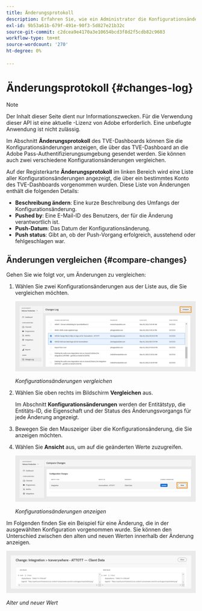 ```yaml
---
title: Änderungsprotokoll
description: Erfahren Sie, wie ein Administrator die Konfigurationsänderungen im TVE-Dashboard überwachen kann.
exl-id: 9b53a61b-679f-491e-90f3-5d827e21b32c
source-git-commit: c2dcea9e4170a3e10654bcd3f8d2f5cdb82c9603
workflow-type: tm+mt
source-wordcount: '270'
ht-degree: 0%

---
```


# Änderungsprotokoll {#changes-log}

>[!NOTE]
>
>Der Inhalt dieser Seite dient nur Informationszwecken. Für die Verwendung dieser API ist eine aktuelle -Lizenz von Adobe erforderlich. Eine unbefugte Anwendung ist nicht zulässig.

Im Abschnitt **Änderungsprotokoll** des TVE-Dashboards können Sie die Konfigurationsänderungen anzeigen, die über das TVE-Dashboard an die Adobe Pass-Authentifizierungsumgebung gesendet werden. Sie können auch zwei verschiedene Konfigurationsänderungen vergleichen.

Auf der Registerkarte **Änderungsprotokoll** im linken Bereich wird eine Liste aller Konfigurationsänderungen angezeigt, die über ein bestimmtes Konto des TVE-Dashboards vorgenommen wurden. Diese Liste von Änderungen enthält die folgenden Details:

* **Beschreibung ändern**: Eine kurze Beschreibung des Umfangs der Konfigurationsänderung.
* **Pushed by**: Eine E-Mail-ID des Benutzers, der für die Änderung verantwortlich ist.
* **Push-Datum**: Das Datum der Konfigurationsänderung.
* **Push status**: Gibt an, ob der Push-Vorgang erfolgreich, ausstehend oder fehlgeschlagen war.

## Änderungen vergleichen {#compare-changes}

Gehen Sie wie folgt vor, um Änderungen zu vergleichen:

1. Wählen Sie zwei Konfigurationsänderungen aus der Liste aus, die Sie vergleichen möchten.

   ![Konfigurationsänderungen vergleichen](assets/select-changes.png)

   *Konfigurationsänderungen vergleichen*

1. Wählen Sie oben rechts im Bildschirm **Vergleichen** aus.

   Im Abschnitt **Konfigurationsänderungen** werden der Entitätstyp, die Entitäts-ID, die Eigenschaft und der Status des Änderungsvorgangs für jede Änderung angezeigt.

1. Bewegen Sie den Mauszeiger über die Konfigurationsänderung, die Sie anzeigen möchten.
1. Wählen Sie **Ansicht** aus, um auf die geänderten Werte zuzugreifen.

   ![Konfigurationsänderungen anzeigen](assets/view-changes.png)

   *Konfigurationsänderungen anzeigen*

Im Folgenden finden Sie ein Beispiel für eine Änderung, die in der ausgewählten Konfiguration vorgenommen wurde. Sie können den Unterschied zwischen den alten und neuen Werten innerhalb der Änderung anzeigen.

![Alter und neuer Wert](assets/change.png)

*Alter und neuer Wert*
